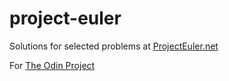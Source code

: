 # project-euler
Solutions for selected problems at <a href="https://projecteuler.net/">ProjectEuler.net</a><br />

For <a href="http://www.theodinproject.com/home">The Odin Project</a> 
